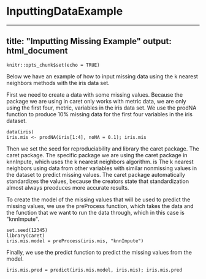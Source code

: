 # InputtingDataExample
---
title: "Imputting Missing Example"
output: html_document
---

```{r setup, include=FALSE}
knitr::opts_chunk$set(echo = TRUE)
```
Below we have an example of how to input missing data using the k nearest neighbors methods with the iris data set.

First we need to create a data with some missing values.  Because the package we are using in caret only works with metric data, we are only using the first four, metric, variables in the iris data set.  We use the prodNA function to produce 10% missing data for the first four variables in the iris dataset.
```{r}
data(iris)
iris.mis <- prodNA(iris[1:4], noNA = 0.1); iris.mis
```
Then we set the seed for reproduciability and library the caret package.  The caret package.  The specific package we are using the caret package in knnInpute, which uses the k nearest neighbors algorithm. is The k nearest neighbors using data from other variables with similar nonmissing values in the dataset to predict missing values.  The caret package automatically standardizes the values, because the creators state that standardization almost always preoduces more accurate results.

To create the model of the missing values that will be used to predict the missing values, we use the preProcess function, which takes the data and the function that we want to run the data through, which in this case is "knnImpute".
```{r}
set.seed(12345)
library(caret)
iris.mis.model = preProcess(iris.mis, "knnImpute")
```
Finally, we use the predict function to predict the missing values from the model.  
```{r}
iris.mis.pred = predict(iris.mis.model, iris.mis); iris.mis.pred
```

